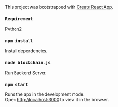 This project was bootstrapped with [Create React App](https://github.com/facebook/create-react-app).

### `Requirement`
Python2

### `npm install`
Install dependencies.

### `node blockchain.js`
Run Backend Server.

### `npm start`
Runs the app in the development mode.<br>
Open [http://localhost:3000](http://localhost:3000) to view it in the browser.